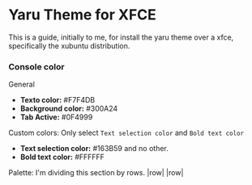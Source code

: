 # Yaru Theme for XFCE
This is a guide, initially to me, for install the yaru theme over a xfce, specifically the xubuntu distribution.

### Console color

General
- **Texto color:** #F7F4DB
- **Background color:** #300A24
- **Tab Active:** #0F4999

Custom colors: Only select `Text selection color` and `Bold text color`
- **Text selection color:** #163B59 and no other.
- **Bold text color:** #FFFFFF

Palette: I'm dividing this section by rows.
|row|
|row|
